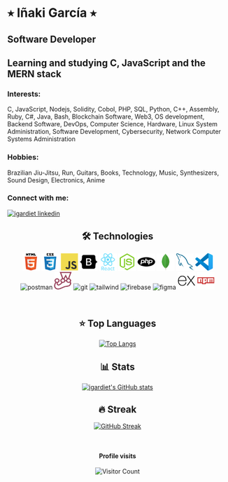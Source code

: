 # ⭑ Iñaki García ⭑

## Software Developer
## Learning and studying C, JavaScript and the MERN stack
### Interests:
C, JavaScript, Nodejs, Solidity, Cobol, PHP, SQL, Python, C++, Assembly, Ruby, C#, Java, Bash, Blockchain Software, Web3, OS development, Backend Software, DevOps, Computer Science, Hardware, Linux System Administration, Software Development, Cybersecurity, Network Computer Systems Administration
### Hobbies:
Brazilian Jiu-Jitsu, Run, Guitars, Books, Technology, Music, Synthesizers, Sound Design, Electronics, Anime
### Connect with me:
<a href="https://www.linkedin.com/in/igardiet/" target="_blank"><img src="https://raw.githubusercontent.com/rahuldkjain/github-profile-readme-generator/master/src/images/icons/Social/linked-in-alt.svg" alt="igardiet linkedin" height="30" width="40" /></a>

<h2 align="center">🛠 Technologies</h2>
<p align="center">
   <img src="https://raw.githubusercontent.com/devicons/devicon/master/icons/html5/html5-original-wordmark.svg" alt="html5" width="40" height="40" title="html5"/> 
   <img src="https://raw.githubusercontent.com/devicons/devicon/master/icons/css3/css3-original-wordmark.svg" alt="css3" width="40" height="40" title="css3"/>  
   <img src="https://raw.githubusercontent.com/devicons/devicon/master/icons/javascript/javascript-original.svg" alt="javascript" width="40" height="40" title ="javascript"/> 
   <img src="https://raw.githubusercontent.com/devicons/devicon/master/icons/bootstrap/bootstrap-plain.svg" width="40" alt="Bootstrap" title="Bootstrap"/>
   <img src="https://raw.githubusercontent.com/devicons/devicon/master/icons/react/react-original-wordmark.svg" alt="react" width="40" height="40" title="React"/>
   <img src="https://raw.githubusercontent.com/devicons/devicon/master/icons/nodejs/nodejs-plain.svg" width="40" alt="Node.js" title="NodeJS"/>
   <img src="https://raw.githubusercontent.com/devicons/devicon/master/icons/php/php-plain.svg" width="40" alt="PHP" title="PHP"/>
   <img src="https://raw.githubusercontent.com/devicons/devicon/master/icons/mongodb/mongodb-original.svg" width="40" alt="MongoDB" title="MongoDB"/>
   <img src="https://raw.githubusercontent.com/devicons/devicon/master/icons/mysql/mysql-original.svg" width="40" alt="MySQL"  title="MySQL"/>
   <img src="https://raw.githubusercontent.com/devicons/devicon/master/icons/vscode/vscode-original.svg" width="40" alt="VSCode"  title="VSCode"/>
   <img src="https://www.vectorlogo.zone/logos/getpostman/getpostman-icon.svg" alt="postman" width="40" height="40" title="postman"/>
   <img src="https://raw.githubusercontent.com/devicons/devicon/master/icons/jest/jest-plain.svg" width="40" alt="Jest" title="Jest" />
   <img src="https://www.vectorlogo.zone/logos/git-scm/git-scm-icon.svg" alt="git" width="40" height="40" title="git"/>
   <img src="https://www.vectorlogo.zone/logos/tailwindcss/tailwindcss-icon.svg" alt="tailwind" width="40" height="40"/>
   <img src="https://www.vectorlogo.zone/logos/firebase/firebase-icon.svg" alt="firebase" width="40" height="40"/>
   <img src="https://www.vectorlogo.zone/logos/figma/figma-icon.svg" alt="figma" width="40" height="40"/>
   <img src="https://raw.githubusercontent.com/devicons/devicon/master/icons/express/express-original.svg" width="40" title="Express" alt="Express"/>
   <img src="https://raw.githubusercontent.com/devicons/devicon/master/icons/npm/npm-original-wordmark.svg" width="40" title="NPM" alt="NPM"/>
</p>
</br>

<h2 align="center">⭐ Top Languages</h2>
<div align="center">

[![Top Langs](https://github-readme-stats-igardiet.vercel.app/api/top-langs/?username=igardiet&layout=compact&theme=merko)](https://github.com/igardiet/github-readme-stats)

</div>

<h2 align="center">📊 Stats</h2>
<div align="center">

[![igardiet's GitHub stats](https://github-readme-stats-igardiet.vercel.app/api?username=igardiet&show_icons=true&theme=merko)](https://github.com/igardiet/github-readme-stats)

</div>

<h2 align="center">🔥 Streak</h2>
<div align="center">

[![GitHub Streak](https://streak-stats.demolab.com/?user=igardiet&theme=merko)](https://git.io/streak-stats)

</div>

</br>

<h4 align="center">Profile visits</h4>
<div align="center">
  
  ![Visitor Count](https://profile-counter.glitch.me/igardiet/count.svg)
  
</div>
